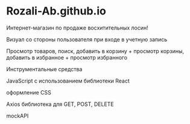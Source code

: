 # Rozali-Ab.github.io
Интернет-магазин по продаже восхитительных лосин!

Визуал со стороны пользователя при входе в учетную запись

Просмотр товаров, поиск, добавить в корзину + просмотр корзины, добавить в избранное + просмотр избранного

Инструментальные средства 

JavaScript с использованием библиотеки React

оформление CSS

Axios библиотека для GET, POST, DELETE

mockAPI
